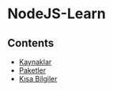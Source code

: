 
# NodeJS-Learn

## Contents

 - [Kaynaklar](https://github.com/MDP-Internship/NodeJS-Learn/blob/main/Source.md) 
 - [Paketler](https://github.com/MDP-Internship/NodeJS-Learn/blob/main/Dependencies.md) 
 - [Kısa Bilgiler](https://github.com/MDP-Internship/NodeJS-Learn/blob/main/short_info.md)
	

